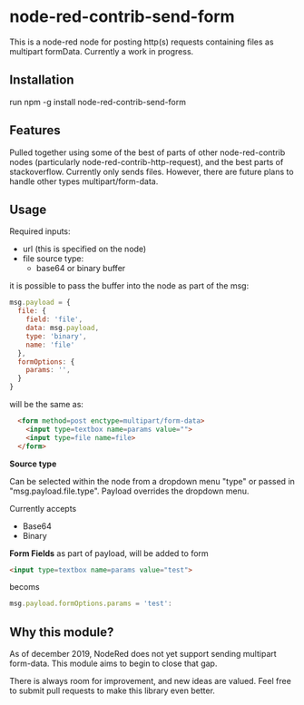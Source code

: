 # node-red-contrib-send-form
This is a node-red node for posting http(s) requests containing files as multipart formData. Currently a work in progress.

## Installation
run npm -g install node-red-contrib-send-form

## Features
Pulled together using some of the best of parts of other node-red-contrib nodes (particularly node-red-contrib-http-request), and the best parts of stackoverflow.
Currently only sends files. However, there are future plans to handle other types multipart/form-data.

## Usage
Required inputs:
* url (this is specified on the node) 
* file source type:
  - base64 or binary buffer

it is possible to pass the buffer into the node as part of the msg:
  
  ```javascript
  msg.payload = {
    file: {
      field: 'file',
      data: msg.payload,
      type: 'binary',
      name: 'file'
    },
    formOptions: {
      params: '',
    }
  }
```
will be the same as:

```html
  <form method=post enctype=multipart/form-data>
    <input type=textbox name=params value="">
    <input type=file name=file>
  </form>
```

**Source type**

Can be selected within the node from a dropdown menu "type" or passed in "msg.payload.file.type". Payload overrides the dropdown menu.

Currently accepts  
- Base64
- Binary

**Form Fields** as part of payload, will be added to form
```html
<input type=textbox name=params value="test">
```

becoms
  ```javascript
msg.payload.formOptions.params = 'test':
```

## Why this module?
As of december 2019, NodeRed does not yet support sending multipart form-data. This module aims to begin to close that gap.

There is always room for improvement, and new ideas are valued. Feel free to submit pull requests to make this library even better.